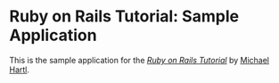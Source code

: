 # Ruby on Rails Tutorial: Sample Application

This is the sample application for
the [*Ruby on Rails Tutorial*](http://railstutorial.org/)
by [Michael Hartl](http://michaelhartl.com/).

